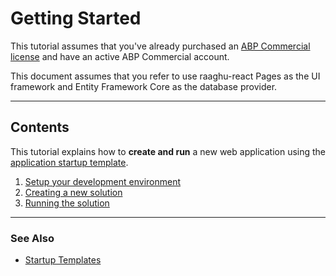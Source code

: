 # Getting Started

This tutorial assumes that you've already purchased an [ABP Commercial license](https://commercial.abp.io/pricing) and have an active ABP Commercial account.

This document assumes that you refer to use raaghu-react Pages as the UI framework and Entity Framework Core as the database provider.

---

## Contents

This tutorial explains how to **create and run** a new web application using the [application startup template](Application-Templates.html).

1. [Setup your development environment](Setup-Your-Development-Environment.md)
2. [Creating a new solution](Creating-A-New-Solution.md)
3. [Running the solution](Running-The-Solution.md)

---

### See Also

- [Startup Templates](Startup-Template.md)
